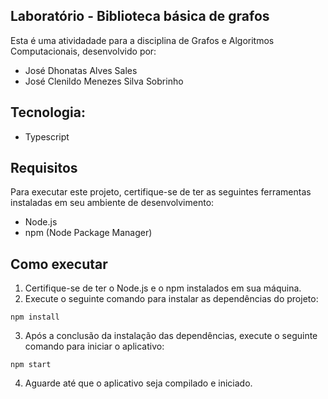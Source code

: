 ## Laboratório - Biblioteca básica de grafos

Esta é uma atividadade para a disciplina de Grafos e Algoritmos Computacionais, desenvolvido por: 
- José Dhonatas Alves Sales
- José Clenildo Menezes Silva Sobrinho

## Tecnologia:
- Typescript

## Requisitos
Para executar este projeto, certifique-se de ter as seguintes ferramentas instaladas em seu ambiente de desenvolvimento:
- Node.js
- npm (Node Package Manager)

## Como executar
1. Certifique-se de ter o Node.js e o npm instalados em sua máquina.
2. Execute o seguinte comando para instalar as dependências do projeto:
```shell script
npm install
```
3. Após a conclusão da instalação das dependências, execute o seguinte comando para iniciar o aplicativo:
```shell script
npm start
```
4. Aguarde até que o aplicativo seja compilado e iniciado.
